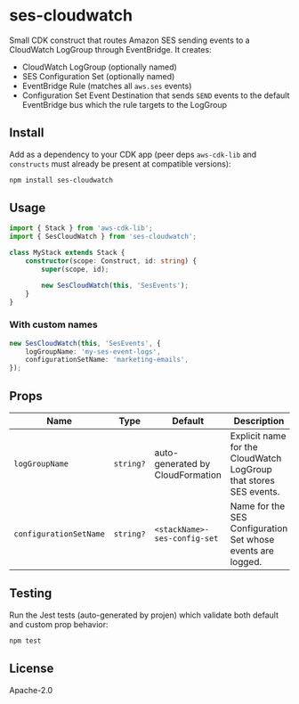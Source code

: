 # ses-cloudwatch

Small CDK construct that routes Amazon SES sending events to a CloudWatch LogGroup through EventBridge. It creates:

* CloudWatch LogGroup (optionally named)
* SES Configuration Set (optionally named)
* EventBridge Rule (matches all `aws.ses` events)
* Configuration Set Event Destination that sends `SEND` events to the default EventBridge bus which the rule targets to the LogGroup

## Install

Add as a dependency to your CDK app (peer deps `aws-cdk-lib` and `constructs` must already be present at compatible versions):

```bash
npm install ses-cloudwatch
```

## Usage

```ts
import { Stack } from 'aws-cdk-lib';
import { SesCloudWatch } from 'ses-cloudwatch';

class MyStack extends Stack {
	constructor(scope: Construct, id: string) {
		super(scope, id);

		new SesCloudWatch(this, 'SesEvents');
	}
}
```

### With custom names

```ts
new SesCloudWatch(this, 'SesEvents', {
	logGroupName: 'my-ses-event-logs',
	configurationSetName: 'marketing-emails',
});
```

## Props

| Name | Type | Default | Description |
| ---- | ---- | ------- | ----------- |
| `logGroupName` | `string?` | auto-generated by CloudFormation | Explicit name for the CloudWatch LogGroup that stores SES events. |
| `configurationSetName` | `string?` | `<stackName>-ses-config-set` | Name for the SES Configuration Set whose events are logged. |

## Testing

Run the Jest tests (auto-generated by projen) which validate both default and custom prop behavior:

```bash
npm test
```

## License

Apache-2.0